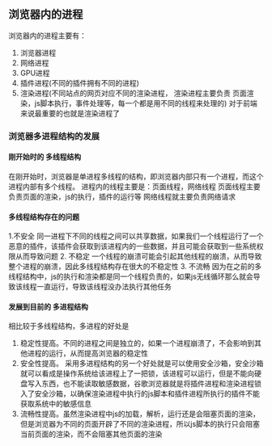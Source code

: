 ## 浏览器内的进程
浏览器内的进程主要有：
1. 浏览器进程
2. 网络进程
3. GPU进程
4. 插件进程(不同的插件拥有不同的进程)
5. 渲染进程(不同站点的网页对应不同的渲染进程， 渲染进程主要负责 页面渲染，js脚本执行，事件处理等，每一个都是用不同的线程来处理的) 对于前端来说最重要的也就是渲染进程了

### 浏览器多进程结构的发展
#### 刚开始时的 多线程结构
在刚开始时，浏览器是单进程多线程的结构，即浏览器内部只有一个进程，而这个进程内部有多个线程。
进程内的线程主要是：页面线程，网络线程
页面线程主要负责页面的渲染，js的执行，插件的运行等
网络线程就主要负责网络请求
#### 多线程结构存在的问题
1.不安全  同一进程下不同的线程之间可以共享数据，如果我们一个线程运行了一个恶意的插件，该插件会获取到该进程内的一些数据，并且可能会获取到一些系统权限从而导致问题
2. 不稳定 一个线程的崩溃可能会引起其他线程的崩溃，从而导致整个进程的崩溃，因此多线程结构存在很大的不稳定性
3. 不流畅 因为在之前的多线程结构中，js的执行和渲染都是同一个线程负责的，如果js无线循环那么就会导致该线程一直运行，导致该线程没办法执行其他任务


#### 发展到目前的 多进程结构
相比较于多线程结构，多进程的好处是
1. 稳定性提高。不同的进程之间是独立的，如果一个进程崩溃了，不会影响到其他进程的运行，从而提高浏览器的稳定性
2. 安全性提高。 采用多进程结构的另一个好处就是可以使用安全沙箱，安全沙箱就可以看成是操作系统给该进程上了一把锁，该进程可以运行，但是不能向硬盘写入东西，也不能读取敏感数据，谷歌浏览器就是将插件进程和渲染进程锁入了安全沙箱，以确保渲染进程中执行的js脚本和插件进程所执行的插件不能获取系统中的敏感信息
3. 流畅性提高。虽然渲染进程中js的加载，解析，运行还是会阻塞页面的渲染，但是浏览器为不同的页面开辟了不同的渲染进程，所以js脚本的执行只会阻塞当前页面的渲染，而不会阻塞其他页面的渲染